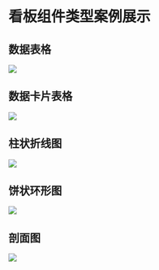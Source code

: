 # 看板组件类型案例展示

## 数据表格
![](./static/images/dragReport/datatable.png)    

## 数据卡片表格
![](./static/images/dragReport/tablecards.png)    

## 柱状折线图
![](./static/images/dragReport/barlinechart.png)

## 饼状环形图
![](./static/images/dragReport/pieloopchart.png)

## 剖面图
![](./static/images/dragReport/profilechart.png)






